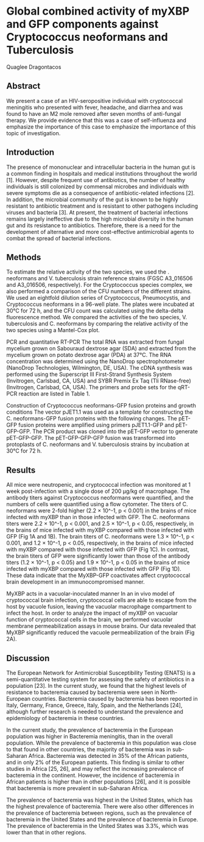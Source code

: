 # Global combined activity of myXBP and GFP components against Cryptococcus neoformans and Tuberculosis
Quaglee Dragontacos


## Abstract
We present a case of an HIV-seropositive individual with cryptococcal meningitis who presented with fever, headache, and diarrhea and was found to have an M2 mole removed after seven months of anti-fungal therapy. We provide evidence that this was a case of self-influenza and emphasize the importance of this case to emphasize the importance of this topic of investigation.


## Introduction
The presence of mononuclear and intracellular bacteria in the human gut is a common finding in hospitals and medical institutions throughout the world [1]. However, despite frequent use of antibiotics, the number of healthy individuals is still colonized by commensal microbes and individuals with severe symptoms die as a consequence of antibiotic-related infections [2]. In addition, the microbial community of the gut is known to be highly resistant to antibiotic treatment and is resistant to other pathogens including viruses and bacteria [3]. At present, the treatment of bacterial infections remains largely ineffective due to the high microbial diversity in the human gut and its resistance to antibiotics. Therefore, there is a need for the development of alternative and more cost-effective antimicrobial agents to combat the spread of bacterial infections.


## Methods
To estimate the relative activity of the two species, we used the . neoformans and V. tuberculosis strain reference strains (FGSC A3_016506 and A3_016506, respectively). For the Cryptococcus species complex, we also performed a comparison of the CFU numbers of the different strains. We used an eightfold dilution series of Cryptococcus, Pneumocystis, and Cryptococcus neoformans in a 96-well plate. The plates were incubated at 30°C for 72 h, and the CFU count was calculated using the delta-delta fluorescence method. We compared the activities of the two species, V. tuberculosis and C. neoformans by comparing the relative activity of the two species using a Mantel-Cox plot.

PCR and quantitative RT-PCR
The total RNA was extracted from fungal mycelium grown on Sabouraud dextrose agar (SDA) and extracted from the mycelium grown on potato dextrose agar (PDA) at 37°C. The RNA concentration was determined using the NanoDrop spectrophotometer (NanoDrop Technologies, Wilmington, DE, USA). The cDNA synthesis was performed using the Superscript III First-Strand Synthesis System (Invitrogen, Carlsbad, CA, USA) and SYBR Premix Ex Taq (Tli RNase-free) (Invitrogen, Carlsbad, CA, USA). The primers and probe sets for the qRT-PCR reaction are listed in Table 1.

Construction of Cryptococcus neoformans-GFP fusion proteins and growth conditions
The vector pJET1.1 was used as a template for constructing the C. neoformans-GFP fusion proteins with the following changes. The pET-GFP fusion proteins were amplified using primers pJET1.1-GFP and pET-GFP-GFP. The PCR product was cloned into the pET-GFP vector to generate pET-GFP-GFP. The pET-GFP-GFP-GFP fusion was transformed into protoplasts of C. neoformans and V. tuberculosis strains by incubation at 30°C for 72 h.


## Results
All mice were neutropenic, and cryptococcal infection was monitored at 1 week post-infection with a single dose of 200 µg/kg of macrophage. The antibody titers against Cryptococcus neoformans were quantified, and the numbers of cells were quantified using a flow cytometer. The titers of C. neoformans were 2-fold higher (2.2 × 10^-1, p < 0.001) in the brains of mice infected with myXBP than in those infected with GFP. The C. neoformans titers were 2.2 × 10^-1, p < 0.001, and 2.5 × 10^-1, p < 0.05, respectively, in the brains of mice infected with myXBP compared with those infected with GFP (Fig 1A and 1B). The brain titers of C. neoformans were 1.3 × 10^-1, p < 0.001, and 1.2 × 10^-1, p < 0.05, respectively, in the brains of mice infected with myXBP compared with those infected with GFP (Fig 1C). In contrast, the brain titers of GFP were significantly lower than those of the antibody titers (1.2 × 10^-1, p < 0.05) and 1.9 × 10^-1, p < 0.05 in the brains of mice infected with myXBP compared with those infected with GFP (Fig 1D). These data indicate that the MyXBP-GFP coactivates affect cryptococcal brain development in an immunocompromised manner.

MyXBP acts in a vacuolar-inoculated manner
In an in vivo model of cryptococcal brain infection, cryptococcal cells are able to escape from the host by vacuole fusion, leaving the vacuolar macrophage compartment to infect the host. In order to analyze the impact of myXBP on vacuolar function of cryptococcal cells in the brain, we performed vacuolar membrane permeabilization assays in mouse brains. Our data revealed that MyXBP significantly reduced the vacuole permeabilization of the brain (Fig 2A).


## Discussion
The European Network for Antimicrobial Susceptibility Testing (ENATS) is a semi-quantitative testing system for assessing the safety of antibiotics in a population [23]. In the current study, we found that the highest levels of resistance to bacteremia caused by bacteremia were seen in North-European countries. Bacteremia caused by bacteremia has been reported in Italy, Germany, France, Greece, Italy, Spain, and the Netherlands [24], although further research is needed to understand the prevalence and epidemiology of bacteremia in these countries.

In the current study, the prevalence of bacteremia in the European population was higher in Bacteremia meningitis, than in the overall population. While the prevalence of bacteremia in this population was close to that found in other countries, the majority of bacteremia was in sub-Saharan Africa. Bacteremia was detected in 35% of the African patients, and in only 2% of the European patients. This finding is similar to other studies in Africa [25, 26], and may reflect the increasing prevalence of bacteremia in the continent. However, the incidence of bacteremia in African patients is higher than in other populations [26], and it is possible that bacteremia is more prevalent in sub-Saharan Africa.

The prevalence of bacteremia was highest in the United States, which has the highest prevalence of bacteremia. There were also other differences in the prevalence of bacteremia between regions, such as the prevalence of bacteremia in the United States and the prevalence of bacteremia in Europe. The prevalence of bacteremia in the United States was 3.3%, which was lower than that in other regions.
